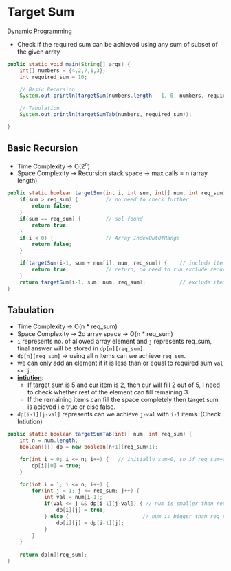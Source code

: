 # Target Sum
[Dynamic Programming](DynamicProgramming.md)
* Check if the required sum can be achieved using any sum of subset of the given array
``` java
public static void main(String[] args) {
    int[] numbers = {4,2,7,1,3};
    int required_sum = 10;

    // Basic Recursion
    System.out.println(targetSum(numbers.length - 1, 0, numbers, required_sum));

    // Tabulation
    System.out.println(targetSumTab(numbers, required_sum));

}
```

## Basic Recursion
* Time Complexity -> O(2<sup>n</sup>)
* Space Complexity -> Recursion stack space -> max calls = n (array length)
``` java
public static boolean targetSum(int i, int sum, int[] num, int req_sum) {
    if(sum > req_sum) {         // no need to check further
        return false;
    }
    if(sum == req_sum) {        // sol found
        return true;
    }
    if(i < 0) {                 // Array IndexOutOfRange
        return false;
    }

    if(targetSum(i-1, sum + num[i], num, req_sum)) {    // include item
        return true;            // return, no need to run exclude recursion
    }
    return targetSum(i-1, sum, num, req_sum);           // exclude item
}
```


## Tabulation
* Time Complexity -> O(n * req_sum)
* Space Complexity -> 2d array space -> O(n * req_sum)
* `i` represents no. of allowed array element and `j` represents req_sum, final answer will be stored in `dp[n][req_sum]`.
* `dp[n][req_sum]` -> using all `n` items can we achieve `req_sum`.
* we can only add an element if it is less than or equal to required sum `val <= j`.
* <b><u>intiution</u></b>: 
     - If target sum is 5 and cur item is 2, then cur will fill 2 out of 5, I need to check whether rest of the element can fill remaining 3.
    - If the remaining items can fill the space completely then target sum is acieved i.e true or else false.
* `dp[i-1][j-val]` represents can we achieve `j-val` with `i-1` items. (Check Intiution)
``` java
public static boolean targetSumTab(int[] num, int req_sum) {
    int n = num.length;
    boolean[][] dp = new boolean[n+1][req_sum+1];

    for(int i = 0; i <= n; i++) {   // initially sum=0, so if req_sum=0
        dp[i][0] = true;
    }

    for(int i = 1; i <= n; i++) {
        for(int j = 1; j <= req_sum; j++) {
            int val = num[i-1];
            if(val <= j && dp[i-1][j-val]) { // num is smaller than req_sum, and sum without val is true
                dp[i][j] = true;
            } else {                        // num is bigger than req_sum, exclude it
                dp[i][j] = dp[i-1][j];
            }
        }
    }
    
    return dp[n][req_sum];
}
```
